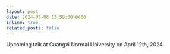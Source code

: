 ```yaml
---
layout: post
date: 2024-03-08 15:59:00-0400
inline: true
related_posts: false
---
```


Upcoming talk at Guangxi Normal University on April 12th, 2024. 
